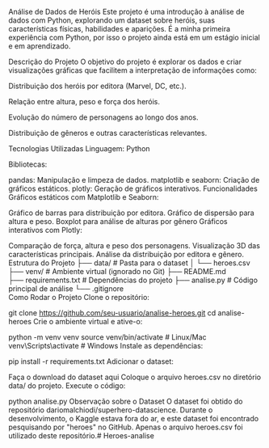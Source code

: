 Análise de Dados de Heróis
Este projeto é uma introdução à análise de dados com Python, explorando um dataset sobre heróis, suas características físicas, habilidades e aparições. É a minha primeira experiência com Python, por isso o projeto ainda está em um estágio inicial e em aprendizado.

Descrição do Projeto
O objetivo do projeto é explorar os dados e criar visualizações gráficas que facilitem a interpretação de informações como:

Distribuição dos heróis por editora (Marvel, DC, etc.).

Relação entre altura, peso e força dos heróis.

Evolução do número de personagens ao longo dos anos.

Distribuição de gêneros e outras características relevantes.

Tecnologias Utilizadas
Linguagem: Python

Bibliotecas:

pandas: Manipulação e limpeza de dados.
matplotlib e seaborn: Criação de gráficos estáticos.
plotly: Geração de gráficos interativos.
Funcionalidades
Gráficos estáticos com Matplotlib e Seaborn:

Gráfico de barras para distribuição por editora.
Gráfico de dispersão para altura e peso.
Boxplot para análise de alturas por gênero
Gráficos interativos com Plotly:

Comparação de força, altura e peso dos personagens.
Visualização 3D das características principais.
Análise da distribuição por editora e gênero.
Estrutura do Projeto
├── data/                    # Pasta para o dataset
│   └── heroes.csv
├── venv/                    # Ambiente virtual (ignorado no Git)
├── README.md                
├── requirements.txt         # Dependências do projeto
├── analise.py               # Código principal de análise
└── .gitignore               
Como Rodar o Projeto
Clone o repositório:

git clone https://github.com/seu-usuario/analise-heroes.git
cd analise-heroes
Crie o ambiente virtual e ative-o:

python -m venv venv
source venv/bin/activate     # Linux/Mac
venv\Scripts\activate        # Windows
Instale as dependências:

pip install -r requirements.txt
Adicionar o dataset:

Faça o download do dataset aqui
Coloque o arquivo heroes.csv no diretório data/ do projeto.
Execute o código:

python analise.py
Observação sobre o Dataset
O dataset foi obtido do repositório dariomalchiodi/superhero-datascience. Durante o desenvolvimento, o Kaggle estava fora do ar, e este dataset foi encontrado pesquisando por "heroes" no GitHub. Apenas o arquivo heroes.csv foi utilizado deste repositório.#   H e r o e s - a n a l i s e  
 